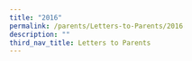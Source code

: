 ```yaml
---
title: "2016"
permalink: /parents/Letters-to-Parents/2016
description: ""
third_nav_title: Letters to Parents
---
```

